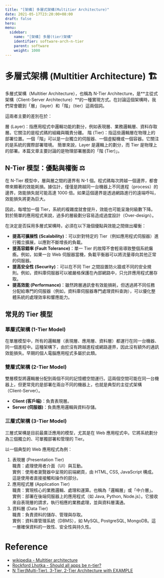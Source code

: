 ```yaml
---
title: "[架構] 多層式架構(Multitier Architecture)"
date: 2021-05-17T23:20:00+08:00
draft: false
hero: 
menu:
  sidebar:
    name: "[架構] 多層(tier)架構"
    identifier: software-arch-n-tier
    parent: software
    weight: 1000
---
```

# 多層式架構 (Multitier Architecture) 🏗️
多層式架構（Multitier Architecture），也稱為 N-Tier Architecture，是**主從式架構（Client-Server Architecture）**的一種實現方式。在討論這個架構時，我們常會聽到「層」（layer）和「階」（tier）這兩個詞。

這兩者主要的差別在於：

層 (Layer)：指應用程式中邏輯功能的劃分，例如表現層、業務邏輯層、資料存取層。它關注的是程式碼的組織與職責分離。
階 (Tier)：指這些邏輯層在物理上的部署位置。一個「階」可以是一台獨立的伺服器、一個虛擬機或一個容器。它關注的是系統的實際部署環境。
簡單來說，Layer 是邏輯上的劃分，而 Tier 是物理上的部署。本篇文章主要討論的是物理部署層面的「階 (Tier)」。


## N-Tier 模型：優點與權衡 ⚖️
在 N-Tier 模型中，層與層之間的邊界有 N-1 個。程式碼每次跨越一個邊界，都會帶來顯著的效能耗損。據估計，僅僅是跨越同一台機器上不同進程（process）的邊界，效能損失就可能高達 1000 倍。如果這個邊界是透過網路進行的遠端呼叫，效能損失將更為巨大。

因此，每增加一個 Tier，系統的複雜度就會提升，效能也可能呈幾何級數下降。對於簡單的應用程式來說，過多的層級劃分容易造成過度設計（Over-design）。

在決定是否採用多層式架構時，必須在以下幾個優點與效能之間做出權衡：

- **提高可擴展性 (Scalability)**：可以針對特定的 Tier（例如應用程式伺服器）進行獨立擴展，以應對不斷增長的負載。
- **提高容錯率 (Fault Tolerance)**：單一 Tier 的故障不會輕易導致整個系統癱瘓。例如，如果一台 Web 伺服器當機，負載平衡器可以將流量導向其他正常的伺服器。
- **提高安全性 (Security)**：可以在不同 Tier 之間設置防火牆或不同的安全規則。例如，資料庫伺服器可以被嚴格保護在內部網路中，只允許應用程式層存取。
- **提高效能 (Performance)**：雖然跨層通訊會有效能損耗，但透過將不同任務分配給專門的伺服器（例如，資料庫伺服器專門處理資料查詢），可以優化整體系統的處理效率和響應能力。

## 常見的 Tier 模型
### 單層式架構 (1-Tier Model)
在單層模型中，所有的邏輯層（表現層、應用層、資料層）都運行在同一台機器、同一個進程中。這種架構下，由於沒有跨越進程或網路邊界，因此沒有額外的通訊效能損失。早期的個人電腦應用程式多屬於此類。

### 雙層式架構 (2-Tier Model)
雙層模型將邏輯層分配到兩個不同的記憶體空間運行。這兩個空間可能在同一台機器上，但更常見的是部署在兩台不同的機器上，也就是典型的主從式架構（Client-Server）。

- **Client (客戶端)**：負責表現層。
- **Server (伺服器)**：負責應用邏輯與資料存儲。
### 三層式架構 (3-Tier Model) 
三層式架構是目前最廣泛應用的模型，尤其是在 Web 應用程式中。它將系統劃分為三個獨立的、可單獨部署和管理的 Tier。

以一個典型的 Web 應用程式為例：

1. 表現層 (Presentation Tier)   
   職責：處理使用者介面（UI）與互動。  
   實例：使用者瀏覽器中呈現的前端網頁，由 HTML, CSS, JavaScript 構成。這是使用者直接接觸和操作的部分。
2. 應用程式層 (Application Tier) ️  
    職責：實現核心的業務邏輯、處理和運算。也稱為「邏輯層」或「中介層」。  
    實例：部署在後端伺服器上的應用程式（如 Java, Python, Node.js）。它接收來自表現層的請求，執行相應的業務處理，並與資料層溝通。
3. 資料層 (Data Tier)  
    職責：負責資料的儲存、管理與存取。  
    實例：資料庫管理系統（DBMS），如 MySQL, PostgreSQL, MongoDB。這一層確保資料的一致性、安全性與持久性。

# Reference
- [wikipedia - Multitier architecture](https://en.wikipedia.org/wiki/Multitier_architecture)
- [Rockford Lhotka - Should all apps be n-tier?](http://www.lhotka.net/weblog/ShouldAllAppsBeNtier.aspx)
- [N Tier(Multi-Tier), 3-Tier, 2-Tier Architecture with EXAMPLE](https://www.guru99.com/n-tier-architecture-system-concepts-tips.html)